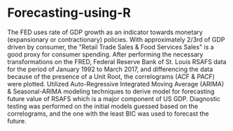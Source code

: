 # Forecasting-using-R
The FED uses rate of GDP growth as an indicator towards monetary (expansionary or contractionary) policies. With approximately 2/3rd of GDP driven by consumer, the "Retail Trade Sales &amp; Food Services Sales" is a good proxy for consumer spending.  After performing the necessary transformations on the FRED, Federal Reserve Bank of St. Louis RSAFS data for the period of January 1992 to March 2017, and differencing the data because of the presence of a Unit Root, the correlograms (ACF &amp; PACF) were plotted. Utilized Auto-Regressive Integrated Moving Average (ARIMA) &amp; Seasonal-ARIMA modeling techniques to derive model for forecasting future value of RSAFS which is a major component of US GDP. Diagnostic testing was performed on the initial models guessed based on the correlograms, and the one with the least BIC was used to forecast the future.
